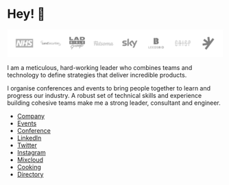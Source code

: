 # Hey! 👋

![Clients](https://github.com/joshnesbitt/joshnesbitt/blob/master/clients.png?raw=true)

I am a meticulous, hard-working leader who combines teams and technology to define strategies that deliver incredible products.

I organise conferences and events to bring people together to learn and progress our industry. A robust set of technical skills and experience building cohesive teams make me a strong leader, consultant and engineer.

* [Company](https://stac.works)
* [Events](https://heypresents.com)
* [Conference](https://heypresents.com/conference)
* [LinkedIn](https://www.linkedin.com/in/josh-nesbitt)
* [Twitter](https://twitter.com/joshnesbitt)
* [Instagram](http://instagram.com/joshnesbitt)
* [Mixcloud](https://mixcloud.com/joshnesbitt)
* [Cooking](https://joshnesbitt.cooking)
* [Directory](https://joshnesbitt.dev)
